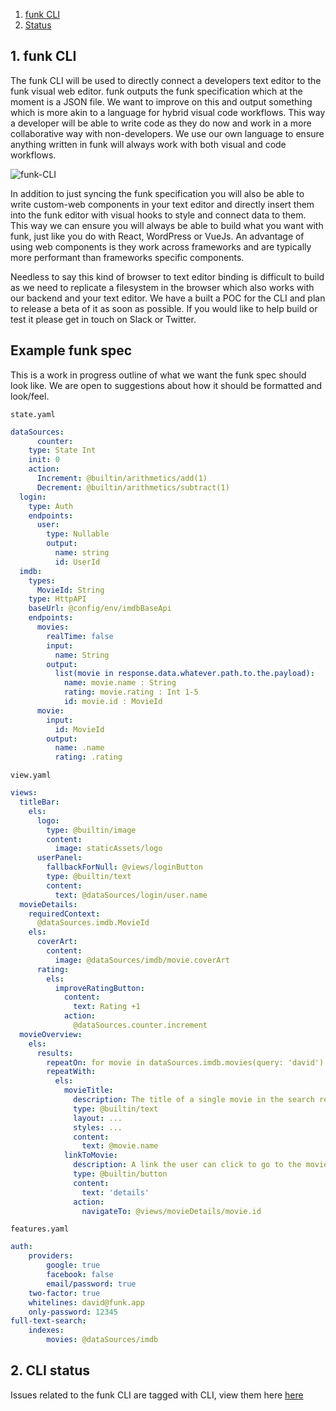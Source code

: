 
1. [funk CLI](#1-funk-cli)
5. [Status](#5-cli-status)


## 1. funk CLI

The funk CLI will be used to directly connect a developers text editor to the funk visual web editor. funk outputs the funk specification which at the moment is a JSON file. We want to improve on this and output something which is more akin to a language for hybrid visual code workflows. This way a developer will be able to write code as they do now and work in a more collaborative way with non-developers. We use our own language to ensure anything written in funk will always work with both visual and code workflows.

![funk-CLI][funk-CLI]

In addition to just syncing the funk specification you will also be able to write custom-web components in your text editor and directly insert them into the funk editor with visual hooks to style and connect data to them. This way we can ensure you will always be able to build what you want with funk, just like you do with React, WordPress or VueJs. An advantage of using web components is they work across frameworks and are typically more performant than frameworks specific components.

Needless to say this kind of browser to text editor binding is difficult to build as we need to replicate a filesystem in the browser which also works with our backend and your text editor. We have a built a POC for the CLI and plan to release a beta of it as soon as possible. If you would like to help build or test it please get in touch on Slack or Twitter.

## Example funk spec

This is a work in progress outline of what we want the funk spec should look like. We are open to suggestions about how it should be formatted and look/feel.

`state.yaml`

```yaml
dataSources:
      counter:
    type: State Int
    init: 0
    action:
      Increment: @builtin/arithmetics/add(1)
      Decrement: @builtin/arithmetics/subtract(1)
  login:
    type: Auth
    endpoints:
      user:
        type: Nullable
        output:
          name: string
          id: UserId
  imdb:
    types:
      MovieId: String
    type: HttpAPI
    baseUrl: @config/env/imdbBaseApi
    endpoints:
      movies:
        realTime: false
        input:
          name: String
        output:
          list(movie in response.data.whatever.path.to.the.payload):
            name: movie.name : String
            rating: movie.rating : Int 1-5
            id: movie.id : MovieId
      movie:
        input:
          id: MovieId
        output:
          name: .name
          rating: .rating
```

`view.yaml`

```yaml
views:
  titleBar:
    els:
      logo:
        type: @builtin/image
        content:
          image: staticAssets/logo
      userPanel:
        fallbackForNull: @views/loginButton
        type: @builtin/text
        content:
          text: @dataSources/login/user.name
  movieDetails:
    requiredContext:
      @dataSources.imdb.MovieId
    els:
      coverArt:
        content:
          image: @dataSources/imdb/movie.coverArt
      rating:
        els:
          improveRatingButton:
            content:
              text: Rating +1
            action:
              @dataSources.counter.increment
  movieOverview:
    els:
      results:
        repeatOn: for movie in dataSources.imdb.movies(query: 'david')
        repeatWith:
          els:
            movieTitle:
              description: The title of a single movie in the search results list
              type: @builtin/text
              layout: ...
              styles: ...
              content:
                text: @movie.name
            linkToMovie:
              description: A link the user can click to go to the movie
              type: @builtin/button
              content:
                text: 'details'
              action:
                navigateTo: @views/movieDetails/movie.id
```

`features.yaml`

```yaml
auth:
    providers:
        google: true
        facebook: false
        email/password: true
    two-factor: true
    whitelines: david@funk.app
    only-password: 12345
full-text-search:
    indexes:
        movies: @dataSources/imdb
```


## 2. CLI status

Issues related to the funk CLI are tagged with CLI, view them here [here](https://github.com/funk-team/funkLang/labels/CLI)


<!-- IMAGES -->
[funk-CLI]: images/cli/funk-cli.png
